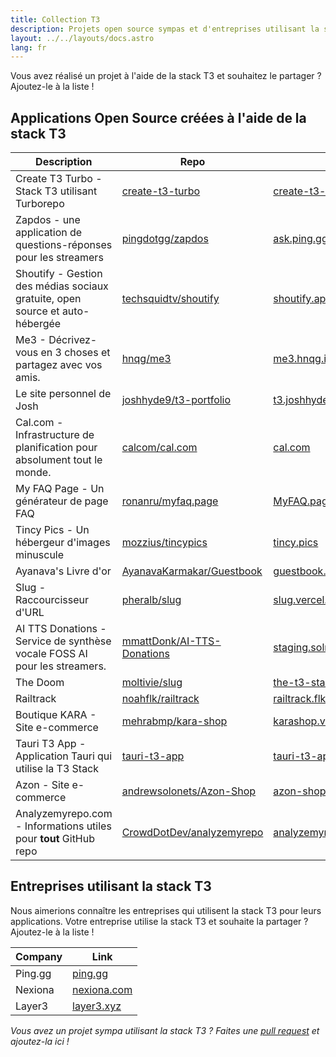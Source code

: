 ```yaml
---
title: Collection T3
description: Projets open source sympas et d'entreprises utilisant la stack T3
layout: ../../layouts/docs.astro
lang: fr
---
```


Vous avez réalisé un projet à l'aide de la stack T3 et souhaitez le partager ? Ajoutez-le à la liste !

## Applications Open Source créées à l'aide de la stack T3

| Description                                                                  | Repo                                                                        | Lien                                                                              |
| ---------------------------------------------------------------------------- | --------------------------------------------------------------------------- | --------------------------------------------------------------------------------- |
| Create T3 Turbo - Stack T3 utilisant Turborepo                               | [create-t3-turbo](https://github.com/t3-oss/create-t3-turbo)                | [create-t3-turbo.vercel.app](https://create-t3-turbo.vercel.app/)                 |
| Zapdos - une application de questions-réponses pour les streamers            | [pingdotgg/zapdos](https://github.com/pingdotgg/zapdos)                     | [ask.ping.gg](https://ask.ping.gg)                                                |
| Shoutify - Gestion des médias sociaux gratuite, open source et auto-hébergée | [techsquidtv/shoutify](https://github.com/TechSquidTV/Shoutify)             | [shoutify.app](https://github.com/TechSquidTV/Shoutify) (coming soon)             |
| Me3 - Décrivez-vous en 3 choses et partagez avec vos amis.                   | [hnqg/me3](https://github.com/hnqg/me3)                                     | [me3.hnqg.io](https://me3.hnqg.io)                                                |
| Le site personnel de Josh                                                    | [joshhyde9/t3-portfolio](https://github.com/JoshHyde9/t3-portfolio)         | [t3.joshhyde.me](https://t3.joshhyde.me)                                          |
| Cal.com - Infrastructure de planification pour absolument tout le monde.     | [calcom/cal.com](https://github.com/calcom/cal.com)                         | [cal.com](https://cal.com)                                                        |
| My FAQ Page - Un générateur de page FAQ                                      | [ronanru/myfaq.page](https://github.com/ronanru/myfaq.page)                 | [MyFAQ.page](https://myfaq.page)                                                  |
| Tincy Pics - Un hébergeur d'images minuscule                                 | [mozzius/tincypics](https://github.com/mozzius/tincypics)                   | [tincy.pics](https://tincy.pics)                                                  |
| Ayanava's Livre d'or                                                         | [AyanavaKarmakar/Guestbook](https://github.com/AyanavaKarmakar/Guestbook)   | [guestbook.ayanavakarmakar.software](https://guestbook.ayanavakarmakar.software/) |
| Slug - Raccourcisseur d'URL                                                  | [pheralb/slug](https://github.com/pheralb/slug)                             | [slug.vercel.app](https://slug.vercel.app)                                        |
| AI TTS Donations - Service de synthèse vocale FOSS AI pour les streamers.    | [mmattDonk/AI-TTS-Donations](https://github.com/mmattDonk/AI-TTS-Donations) | [staging.solrock.mmattDonk.com](https://staging.solrock.mmattDonk.com)            |
| The Doom                                                                     | [moltivie/slug](https://github.com/Moltivie/the-t3-stack)                   | [the-t3-stack.vercel.app](https://the-t3-stack.vercel.app)                        |
| Railtrack                                                                    | [noahflk/railtrack](https://github.com/noahflk/railtrack)                   | [railtrack.flk.li](https://railtrack.flk.li)                                      |
| Boutique KARA - Site e-commerce                                              | [mehrabmp/kara-shop](https://github.com/mehrabmp/kara-shop)                 | [karashop.vercel.app](https://karashop.vercel.app/)                               |
| Tauri T3 App - Application Tauri qui utilise la T3 Stack                     | [tauri-t3-app](https://github.com/AyanavaKarmakar/tauri-t3-app)             | [tauri-t3-app.docs](https://github.com/AyanavaKarmakar/tauri-t3-app#readme)       |
| Azon - Site e-commerce                                                       | [andrewsolonets/Azon-Shop](https://github.com/andrewsolonets/Azon-Shop)     | [azon-shop.vercel.app](https://azon-shop.vercel.app/)                             |
| Analyzemyrepo.com - Informations utiles pour **tout** GitHub repo            | [CrowdDotDev/analyzemyrepo](https://github.com/CrowdDotDev/analyzemyrepo)   | [analyzemyrepo.com](https://analyzemyrepo.com)                                    |

## Entreprises utilisant la stack T3

Nous aimerions connaître les entreprises qui utilisent la stack T3 pour leurs applications. Votre entreprise utilise la stack T3 et souhaite la partager ? Ajoutez-le à la liste !

| Company | Link                               |
| ------- | ---------------------------------- |
| Ping.gg | [ping.gg](https://ping.gg)         |
| Nexiona | [nexiona.com](https://nexiona.com) |
| Layer3  | [layer3.xyz](https://layer3.xyz)   |

_Vous avez un projet sympa utilisant la stack T3 ? Faites une [pull request](https://github.com/t3-oss/create-t3-app/tree/next/www/src/pages/fr/t3-collection.md) et ajoutez-la ici !_
